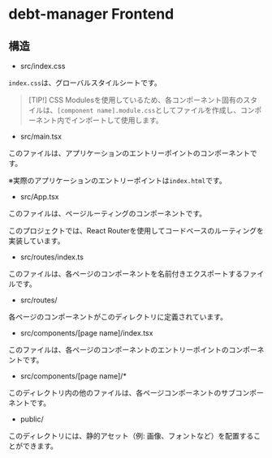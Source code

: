 # debt-manager Frontend
## 構造

- src/index.css

`index.css`は、グローバルスタイルシートです。

> [TIP!]
> CSS Modulesを使用しているため、各コンポーネント固有のスタイルは、`[component name].module.css`としてファイルを作成し、コンポーネント内でインポートして使用します。

- src/main.tsx

このファイルは、アプリケーションのエントリーポイントのコンポーネントです。

※実際のアプリケーションのエントリーポイントは`index.html`です。

- src/App.tsx

このファイルは、ページルーティングのコンポーネントです。

このプロジェクトでは、React Routerを使用してコードベースのルーティングを実装しています。

- src/routes/index.ts

このファイルは、各ページのコンポーネントを名前付きエクスポートするファイルです。

- src/routes/

各ページのコンポーネントがこのディレクトリに定義されています。


- src/components/[page name]/index.tsx

このファイルは、各ページのコンポーネントのエントリーポイントのコンポーネントです。

- src/components/[page name]/*

このディレクトリ内の他のファイルは、各ページコンポーネントのサブコンポーネントです。

- public/

このディレクトリには、静的アセット（例: 画像、フォントなど）を配置することができます。
